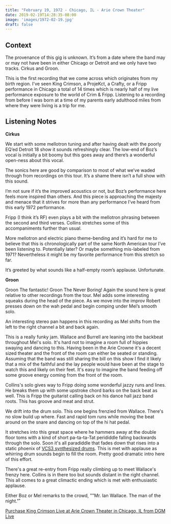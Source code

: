 ```yaml
---
title: "February 19, 1972 - Chicago, IL - Arie Crown Theater"
date: 2019-02-19T14:28:35-08:00
image: 'images/1972-02-19.jpg'
draft: false
---
```



## Context 

The provenance of this gig is unknown. It’s from a date where the band may or may not have been in either Chicago or Detroit and we only have two tracks. Cirkus and Groon.

This is the first recording that we come across which originates from my birth region. I've seen King Crimson, a ProjeKct, a Crafty, or a Fripp performance in Chicago a total of 14 times which is nearly half of my live performance exposure to the world of Crim & Fripp. Listening to a recording from before I was born at a time of my parents early adulthood miles from where they were living is a trip for me.  

## Listening Notes

**Cirkus**

We start with some mellotron tuning and after having dealt with the poorly EQ’ed Detroit 18 show it sounds refreshingly clear. The low-end of Boz’s vocal is initially a bit boomy but this goes away and there’s a wonderful open-ness about this vocal.
 
The sonics here are good by comparison to most of what we’ve waded through from recordings on this tour. It’s a shame there isn’t a full show with this sound.
 
I’m not sure if it’s the improved acoustics or not, but Boz’s performance here feels more inspired than others. And this piece is approaching the majesty and menace that it strives for more than any performance I’ve heard from this early 1972 performance.

Fripp (I think it’s RF) even plays a bit with the mellotron phrasing between the second and third verses. Collins stretches some of this accompaniments further than usual.
 
More mellotron and electric piano theme-bending and it’s hard for me to believe that this is chronologically part of the same North American tour I’ve been listening to. Potentially later? Or maybe something mis-labeled from 1971? Nevertheless it might be my favorite performance from this stretch so far.

It’s greeted by what sounds like a half-empty room’s applause. Unfortunate.

**Groon**

Groon The fantastic! Groon The Never Boring! Again the sound here is great relative to other recordings from the tour. Mel adds some interesting squeaks during the head of the piece. As we move into the improv Robert presses down on the wah pedal and begin comping under Mel’s smooth solo. 

An interesting stereo pan happens in this recording as Mel shifts from the left to the right channel a bit and back again. 

This is a really funky jam. Wallace and Burrell are leaning into the backbeat throughout Mel's solo. It's hard not to imagine a room full of hippies swaying and dancing to this. Having been in the Arie Crowne it's a decent sized theater and the front of the room can either be seated or standing. Assuming that the band was still sharing the bill on this show I find it likely that a mix of the faithful and the lay people would have been at the stage to watch this and likely on their feet. It's easy to imagine the band feeding off some groove energy coming from the front of the room.

Collins's solo gives way to Fripp doing some wonderful jazzy runs and lines. He breaks them up with some upstroke chord barks on the back beat as well. This is Fripp the guitarist calling back on his dance hall jazz band roots. This has groove and meat and strut.

We drift into the drum solo. This one begins frenzied from Wallace. There's no slow build up where. Fast and rapid tom runs while moving the beat around on the snare and dancing on top of the hi hat pedal.

It stretches into this great space where he hammers away at the double floor toms with a kind of short pa-ta-ta-Tat perididdle falling backwards through the solo. Soon it's all paradiddle that fades down that rises into a static phoenix of [VCS3 synthesized drums](https://en.wikipedia.org/wiki/EMS_VCS_3). This is met with applause as whirring drum sounds begin to fill the room. Pretty good dramatic intro here of this effort. 

There's a great re-entry from Fripp really climbing up to meet Wallace's frenzy here. Collins is in there too but sounds distant in the right channel. This all comes to a great climactic ending which is met with enthusiastic applause.

Either Boz or Mel remarks to the crowd, ""Mr. Ian Wallace. The man of the night."˚

[Purchase King Crimson Live at Arie Crown Theater in Chicago, IL from DGM Live](https://www.dgmlive.com/tour-dates/157)


